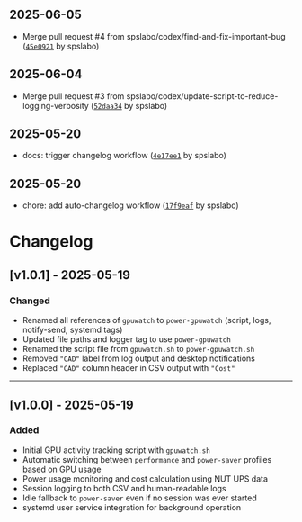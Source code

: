 ## 2025-06-05

- Merge pull request #4 from spslabo/codex/find-and-fix-important-bug ([`45e0921`](https://github.com/spslabo/power-gpuwatch/commit/45e09216e6d6163f1f76f2df13b504e7fc5c5d65) by spslabo)

## 2025-06-04

- Merge pull request #3 from spslabo/codex/update-script-to-reduce-logging-verbosity ([`52daa34`](https://github.com/spslabo/power-gpuwatch/commit/52daa34e9bf0016d1cb9011b1c026916bbbc444c) by spslabo)

## 2025-05-20

- docs: trigger changelog workflow ([`4e17ee1`](https://github.com/spslabo/power-gpuwatch/commit/4e17ee1005045892dae83b441703d54720133bc4) by spslabo)

## 2025-05-20

- chore: add auto-changelog workflow ([`17f9eaf`](https://github.com/spslabo/power-gpuwatch/commit/17f9eafc953ddcfe4e213cf4de1637f44e7fb59e) by spslabo)

# Changelog

## [v1.0.1] - 2025-05-19
### Changed
- Renamed all references of `gpuwatch` to `power-gpuwatch` (script, logs, notify-send, systemd tags)
- Updated file paths and logger tag to use `power-gpuwatch`
- Renamed the script file from `gpuwatch.sh` to `power-gpuwatch.sh`
- Removed `"CAD"` label from log output and desktop notifications
- Replaced `"CAD"` column header in CSV output with `"Cost"`

---

## [v1.0.0] - 2025-05-19
### Added
- Initial GPU activity tracking script with `gpuwatch.sh`
- Automatic switching between `performance` and `power-saver` profiles based on GPU usage
- Power usage monitoring and cost calculation using NUT UPS data
- Session logging to both CSV and human-readable logs
- Idle fallback to `power-saver` even if no session was ever started
- systemd user service integration for background operation
